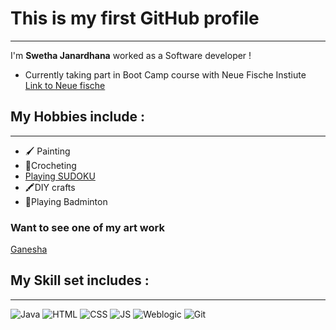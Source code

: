 # This is my first GitHub profile
---
I'm **Swetha Janardhana** worked as a Software developer !
- Currently taking part in Boot Camp course with Neue Fische Instiute
[Link to Neue fische](https://www.google.co.in/search?q=neue+fische&tbm=isch&ved=2ahUKEwi81vOivOaCAxV1mf0HHYf6BEkQ2-cCegQIABAA&oq=neue+fische&gs_lcp=CgNpbWcQARgAMgUIABCABDIECAAQHjIGCAAQCBAeMgYIABAIEB4yBggAEAgQHjIGCAAQCBAeMgcIABCABBAYMgcIABCABBAYMgcIABCABBAYMgcIABCABBAYOgoIABCABBCKBRBDULkGWMIsYJo6aABwAHgBgAFRiAHMCZIBAjIymAEAoAEBqgELZ3dzLXdpei1pbWewAQDAAQE&sclient=img&ei=6b5lZfy9OPWy9u8Ph_WTyAQ&bih=707&biw=1536#imgrc=0Q5ncJWV46TBTM)

## My Hobbies include :
---
- 🖌️ Painting
- 🧶Crocheting
- [Playing SUDOKU](https://github.com/SwethaJanardhana/SwethaJanardhana/assets/151828170/036bc6b0-1ce1-46dc-b590-e5a9e8a6e277)
- 🖍️DIY crafts
- 🏸Playing Badminton
  
### Want to see one of my art work
[Ganesha](ganesha.jpg)

## My Skill set includes :
---
 ![Java](https://cdn-icons-png.flaticon.com/128/226/226777.png) 
 ![HTML](https://cdn-icons-png.flaticon.com/128/5968/5968267.png)
 ![CSS](https://cdn-icons-png.flaticon.com/128/5968/5968242.png)
 ![JS](https://cdn-icons-png.flaticon.com/128/1199/1199124.png)
 ![Weblogic](https://cdn-icons-png.flaticon.com/128/23/23330.png)
 ![Git](https://cdn-icons-png.flaticon.com/128/2111/2111432.png)
